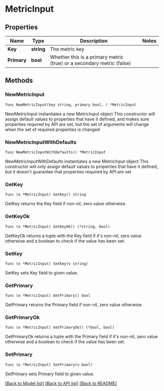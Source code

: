 # MetricInput

## Properties

Name | Type | Description | Notes
------------ | ------------- | ------------- | -------------
**Key** | **string** | The metric key | 
**Primary** | **bool** | Whether this is a primary metric (true) or a secondary metric (false) | 

## Methods

### NewMetricInput

`func NewMetricInput(key string, primary bool, ) *MetricInput`

NewMetricInput instantiates a new MetricInput object
This constructor will assign default values to properties that have it defined,
and makes sure properties required by API are set, but the set of arguments
will change when the set of required properties is changed

### NewMetricInputWithDefaults

`func NewMetricInputWithDefaults() *MetricInput`

NewMetricInputWithDefaults instantiates a new MetricInput object
This constructor will only assign default values to properties that have it defined,
but it doesn't guarantee that properties required by API are set

### GetKey

`func (o *MetricInput) GetKey() string`

GetKey returns the Key field if non-nil, zero value otherwise.

### GetKeyOk

`func (o *MetricInput) GetKeyOk() (*string, bool)`

GetKeyOk returns a tuple with the Key field if it's non-nil, zero value otherwise
and a boolean to check if the value has been set.

### SetKey

`func (o *MetricInput) SetKey(v string)`

SetKey sets Key field to given value.


### GetPrimary

`func (o *MetricInput) GetPrimary() bool`

GetPrimary returns the Primary field if non-nil, zero value otherwise.

### GetPrimaryOk

`func (o *MetricInput) GetPrimaryOk() (*bool, bool)`

GetPrimaryOk returns a tuple with the Primary field if it's non-nil, zero value otherwise
and a boolean to check if the value has been set.

### SetPrimary

`func (o *MetricInput) SetPrimary(v bool)`

SetPrimary sets Primary field to given value.



[[Back to Model list]](../README.md#documentation-for-models) [[Back to API list]](../README.md#documentation-for-api-endpoints) [[Back to README]](../README.md)


